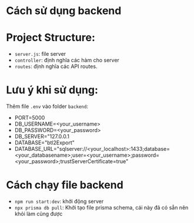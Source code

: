 # Cách sử dụng backend
# Project Structure:
- `server.js`: file server
- `controller`: định nghĩa các hàm cho server
- `routes`: định nghĩa các API routes.
# Lưu ý khi sử dụng:
Thêm file `.env` vào folder `backend`: 
- PORT=5000
- DB_USERNAME=<your_username>
- DB_PASSWORD=<your_password>
- DB_SERVER="127.0.0.1
- DATABASE="btl2Export"
- DATABASE_URL="sqlserver://<your_localhost>:1433;database=<your_databasename>;user=<your_username>;password=<your_password>;trustServerCertificate=true"
# Cách chạy file backend
- `npm run start:dev`: khởi động server
- `npx prisma db pull`: Khởi tạo file prisma schema, cái này đã có sẵn nên khỏi làm cũng được
